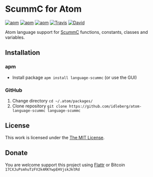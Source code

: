 # ScummC for Atom

[![apm](https://img.shields.io/apm/l/language-scummc.svg?style=flat-square)](https://atom.io/packages/language-scummc)
[![apm](https://img.shields.io/apm/v/language-scummc.svg?style=flat-square)](https://atom.io/packages/language-scummc)
[![apm](https://img.shields.io/apm/dm/language-scummc.svg?style=flat-square)](https://atom.io/packages/language-scummc)
[![Travis](https://img.shields.io/travis/idleberg/atom-language-scummc.svg?style=flat-square)](https://travis-ci.org/idleberg/atom-language-scummc)
[![David](https://img.shields.io/david/dev/idleberg/atom-language-scummc.svg?style=flat-square)](https://david-dm.org/idleberg/atom-language-scummc#info=devDependencies)

Atom language support for [ScummC](https://github.com/AlbanBedel/scummc) functions, constants, classes and variables.

## Installation

### apm

* Install package `apm install language-scummc` (or use the GUI)

### GitHub

1. Change directory `cd ~/.atom/packages/`
2. Clone repository `git clone https://github.com/idleberg/atom-language-scummc language-scummc`

## License

This work is licensed under the [The MIT License](LICENSE.md).

## Donate

You are welcome support this project using [Flattr](https://flattr.com/submit/auto?user_id=idleberg&url=https://github.com/idleberg/atom-language-scummc) or Bitcoin `17CXJuPsmhuTzFV2k4RKYwpEHVjskJktRd`